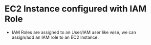 # EC2 Instance configured with IAM Role

- IAM Roles are assigned to an User/IAM user like wise, we can assign/add an IAM role to an EC2 Instance.
